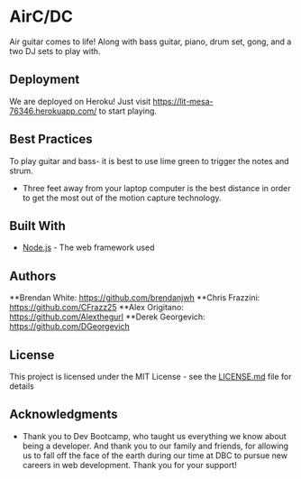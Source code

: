 # AirC/DC

Air guitar comes to life! Along with bass guitar, piano, drum set, gong, and a two DJ sets to play with.

## Deployment

We are deployed on Heroku! Just visit https://lit-mesa-76346.herokuapp.com/ to start playing.

## Best Practices
To play guitar and bass- it is best to use lime green to trigger the notes and strum. 
- Three feet away from your laptop computer is the best distance in order to get the most out of the motion capture technology.

## Built With

* [Node.js](https://nodejs.org/en/docs/) - The web framework used

## Authors

**Brendan White: https://github.com/brendanjwh
**Chris Frazzini: https://github.com/CFrazz25
**Alex Origitano: https://github.com/Alexthegurl
**Derek Georgevich: https://github.com/DGeorgevich

## License

This project is licensed under the MIT License - see the [LICENSE.md](LICENSE.md) file for details

## Acknowledgments

* Thank you to Dev Bootcamp, who taught us everything we know about being a developer. And thank you to our family and friends, for allowing us to fall off the face of the earth during our time at DBC to pursue new careers in web development. Thank you for your support!

